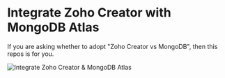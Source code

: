 # Integrate Zoho Creator with MongoDB Atlas
<p></p>
If you are asking whether to adopt "Zoho Creator vs MongoDB", then this repos is for you.
<p></p>
<img src="https://user-images.githubusercontent.com/111399458/232225215-3dc29609-c17e-4a2a-be02-833241565ccc.jpg" alt="Integrate Zoho Creator & MongoDB Atlas">
